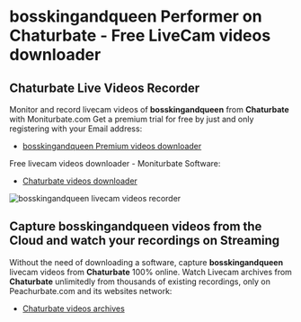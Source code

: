 # bosskingandqueen Performer on Chaturbate - Free LiveCam videos downloader

## Chaturbate Live Videos Recorder

Monitor and record livecam videos of **bosskingandqueen** from **Chaturbate** with Moniturbate.com
Get a premium trial for free by just and only registering with your Email address:
* [bosskingandqueen Premium videos downloader](https://moniturbate.com/request-demo-licence-key.html)

Free livecam videos downloader - Moniturbate Software:
* [Chaturbate videos downloader](https://moniturbate.com/moniturbate-download-software.html)

![bosskingandqueen livecam videos recorder](https://peachurnet.com/templates/moniturbate-software.png)


## Capture bosskingandqueen videos from the Cloud and watch your recordings on Streaming

Without the need of downloading a software, capture **bosskingandqueen** livecam videos from **Chaturbate** 100% online.
Watch Livecam archives from **Chaturbate** unlimitedly from thousands of existing recordings, only on Peachurbate.com and its websites network:
* [Chaturbate videos archives](https://peachurnet.com/)